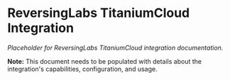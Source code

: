 # ReversingLabs TitaniumCloud Integration

*Placeholder for ReversingLabs TitaniumCloud integration documentation.*

**Note:** This document needs to be populated with details about the integration's capabilities, configuration, and usage.
